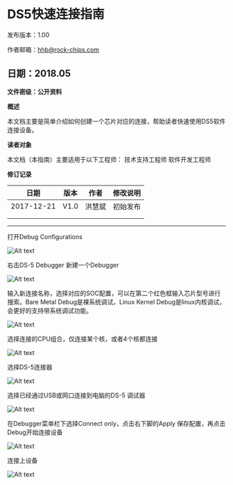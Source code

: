 # DS5快速连接指南

发布版本：1.00

作者邮箱：hhb@rock-chips.com

日期：2018.05
---
**文件密级：公开资料**




**概述**

本文档主要是简单介绍如何创建一个芯片对应的连接，帮助读者快速使用DS5软件连接设备。

**读者对象**

本文档（本指南）主要适用于以下工程师：
技术支持工程师
软件开发工程师

**修订记录**

| **日期**     | **版本** | **作者** | **修改说明** |
| ---------- | ------ | ------ | -------- |
| 2017-12-21 | V1.0   | 洪慧斌    | 初始发布     |
|            |        |        |          |
|            |        |        |          |



-----

打开Debug Configurations



![Alt text](/Rockchip-Developer-Guide-DS5/7c79d228-d79b-40b8-958a-98022c9a30a8.png)



右击DS-5 Debugger 新建一个Debugger


![Alt text](/Rockchip-Developer-Guide-DS5/3616ddec-2501-4c8c-aad5-c61c3d287a11.png)



输入新连接名称，选择对应的SOC配置，可以在第二个红色框输入芯片型号进行搜索。Bare Metal Debug是裸系统调试，Linux Kernel Debug是linux内核调试，会更好的支持带系统调试功能。 


![Alt text](/Rockchip-Developer-Guide-DS5/229f8222-a69c-4057-9d96-5f6cab6a6a61.png)



选择连接的CPU组合，仅连接某个核，或者4个核都连接


![Alt text](/Rockchip-Developer-Guide-DS5/3337bedd-fb93-4869-831f-58472df5c7cd.png)



选择DS-5连接器


![Alt text](/Rockchip-Developer-Guide-DS5/6ffedb89-97a5-429c-86d6-f65a5c8963b1.png)

选择已经通过USB或网口连接到电脑的DS-5 调试器


![Alt text](/Rockchip-Developer-Guide-DS5/39bbc86f-ec27-4a4a-b96e-904d9349050e.png)

在Debugger菜单栏下选择Connect only，点击右下脚的Apply 保存配置，再点击Debug开始连接设备


![Alt text](/Rockchip-Developer-Guide-DS5/b34e585b-8880-490f-b135-43154a52b893.png)

连接上设备


![Alt text](/Rockchip-Developer-Guide-DS5/496ffff7-0bdd-495e-9c44-363341e0dfd9.png)




